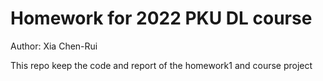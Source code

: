 # Homework for 2022 PKU DL course
Author: Xia Chen-Rui

This repo keep the code and report of the homework1 and course project


